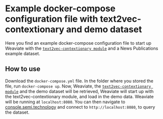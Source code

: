 # Example docker-compose configuration file with text2vec-contextionary and demo dataset

Here you find an example docker-compose configuration file to start up Weaviate with the [`text2vec-contextionary module`](https://www.semi.technology/developers/weaviate/current/modules/text2vec-contextionary.html) and a News Publications example dataset. 

## How to use

Download the `docker-compose.yml` file. In the folder where you stored the file, run `docker-compose up`. Now, Weaviate, the [`text2vec-contextionary module`](https://www.semi.technology/developers/weaviate/current/modules/text2vec-contextionary.html) and the demo dataset will be retrieved, Weaviate will start up with the text2vec-contextionary module, and load in the demo data. Weaviate will be running at `localhost:8080`. You can then navigate to [console.semi.technology](https://console.semi.technology/) and connect to `http://localhost:8080`, to query the dataset.